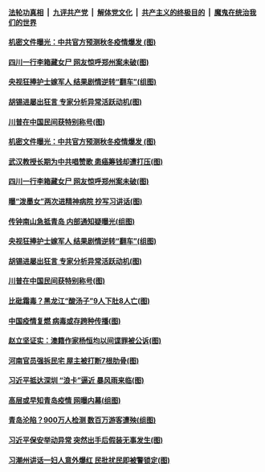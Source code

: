 

####  [法轮功真相](../../../../basic/blob/master/README.md?t=10142031) &nbsp;|&nbsp; [九评共产党](../../../../9ping.md/blob/master/README.md?t=10142031) &nbsp;|&nbsp; [解体党文化](../../../../jtdwh.md/blob/master/README.md?t=10142031)  &nbsp;|&nbsp; [共产主义的终极目的](../../../../gczydzjmd.md/blob/master/README.md?t=10142031) &nbsp;|&nbsp; [魔鬼在统治我们的世界](../../../../mgztzwmdsj.md/blob/master/README.md?t=10142031) 

#### [机密文件曝光：中共官方预测秋冬疫情爆发 (图)](../pages/p1/949237.md?t=10142031) 

#### [四川一行李箱藏女尸 网友惊呼郑州案未破(图)](../pages/p1/949222.md?t=10142031) 

#### [央视狂捧护士嫁军人 结果剧情逆转“翻车”(组图)](../pages/p1/949162.md?t=10142031) 

#### [胡锡进屡出狂言 专家分析异常活跃动机(图)](../pages/p1/949142.md?t=10142031) 


#### [川普在中国民间获特别称号(图)](../pages/p1/949132.md?t=10142031) 


#### [机密文件曝光：中共官方预测秋冬疫情爆发 (图)](../pages/p1/949237.md?t=10142031) 

#### [武汉教授长期为中共唱赞歌 患癌筹钱却遭打压(图)](../pages/p1/949227.md?t=10142031) 

#### [四川一行李箱藏女尸 网友惊呼郑州案未破(图)](../pages/p1/949222.md?t=10142031) 

#### [曝“泼墨女”两次进精神病院 抄写习讲话(图)](../pages/p1/949219.md?t=10142031) 

#### [传钟南山急抵青岛 内部通知疑曝光(组图)](../pages/p1/949214.md?t=10142031) 

#### [央视狂捧护士嫁军人 结果剧情逆转“翻车”(组图)](../pages/p1/949162.md?t=10142031) 

#### [胡锡进屡出狂言 专家分析异常活跃动机(图)](../pages/p1/949142.md?t=10142031) 


#### [川普在中国民间获特别称号(图)](../pages/p1/949132.md?t=10142031) 

#### [比砒霜毒？黑龙江“酸汤子”9人下肚8人亡(图)](../pages/p1/949147.md?t=10142031) 

#### [中国疫情复燃 病毒或存跨种传播(图)](../pages/p1/949150.md?t=10142031) 

#### [赵立坚证实：澳籍作家杨恒均以间谍罪被公诉(图)](../pages/p1/949117.md?t=10142031) 


#### [河南官员强拆民宅 屋主被打断7根肋骨(图)](../pages/p1/949101.md?t=10142031) 

#### [习近平抵达深圳 “浪卡”逼近 暴风雨来临(图)](../pages/p1/949099.md?t=10142031) 

#### [高层或早知青岛疫情 网曝内幕(组图)](../pages/p1/949098.md?t=10142031) 

#### [青岛沦陷？900万人检测 数百万游客遭殃(组图)](../pages/p1/949067.md?t=10142031) 

#### [习近平保安举动异常 突然出手后假装无事发生(图)](../pages/p1/949073.md?t=10142031) 

#### [习潮州讲话一妇人意外爆红 民批扰民即被警锁定(图)](../pages/p1/949042.md?t=10142031) 

